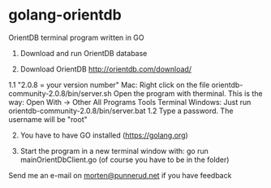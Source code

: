 # golang-orientdb
OrientDB terminal program written in GO
1. Download and run OrientDB database
  
1. Download OrientDB http://orientdb.com/download/
  
1.1   "2.0.8 = your version number"
        Mac:  Right click on the file orientdb-community-2.0.8/bin/server.sh
              Open the program with therminal. This is the way:
              Open With -> Other
              All Programs
              Tools
              Terminal
        Windows: Just run orientdb-community-2.0.8/bin/server.bat
  1.2 Type a password. The username will be "root"

2. You have to have GO installed (https://golang.org)

3. Start the program in a new terminal window with:
    go run mainOrientDbClient.go
    (of course you have to be in the folder)

Send me an e-mail on morten@punnerud.net if you have feedback
